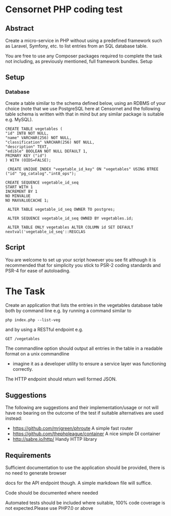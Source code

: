# Censornet PHP coding test 

## Abstract 

Create a micro-service in PHP without using a predefined framework such as Laravel, Symfony, etc. to list
entries from an SQL database table. 

You are free to use any Composer packages required to complete the task not including, as previously
mentioned, full framework bundles. 
Setup 

## Setup 

### Database 

Create a table similar to the schema defined below, using an RDBMS of your choice (note that we use
PostgreSQL here at Censornet and the following table schema is written with that in mind but any similar
package is suitable e.g. MySQL). 

```
CREATE TABLE vegetables (
"id" INT8 NOT NULL,
"name" VARCHAR(256) NOT NULL,
"classification" VARCHAR(256) NOT NULL,
"description" TEXT,
"edible" BOOLEAN NOT NULL DEFAULT 1,
PRIMARY KEY ("id")
) WITH (OIDS=FALSE);
```

```
 CREATE UNIQUE INDEX "vegetable_id_key" ON "vegetables" USING BTREE ("id" "pg_catalog"."int8_ops"); 
```

```
CREATE SEQUENCE vegetable_id_seq
START WITH 1
INCREMENT BY 1
NO MINVALUE 
NO MAXVALUECACHE 1;
```

```
 ALTER TABLE vegetable_id_seq OWNER TO postgres;
```

```
 ALTER SEQUENCE vegetable_id_seq OWNED BY vegetables.id;
```

```
 ALTER TABLE ONLY vegetables ALTER COLUMN id SET DEFAULT nextval('vegetable_id_seq'::REGCLAS
```

## Script 
You are welcome to set up your script however you see fit although it is recommended that for simplicity
you stick to PSR-2 coding standards and PSR-4 for ease of autoloading. 

# The Task 

Create an application that lists the entries in the vegetables database table both by command line e.g. by
running a command similar to 

```
php index.php --list-veg
```

and by using a RESTful endpoint e.g. 
```
GET /vegetables 
```

The commandline option should output all entries in the table in a readable format on a unix commandline

- imagine it as a developer utility to ensure a service layer was functioning correctly. 

The HTTP endpoint should return well formed JSON. 
  
## Suggestions 

The following are suggestions and their implementation/usage or not will have no bearing on the outcome
of the test if suitable alternatives are used instead: 

- https://github.com/mrjgreen/phroute A simple fast router
- https://github.com/thephpleague/container A nice simple DI container
- http://sabre.io/http/ Handy HTTP library 

## Requirements 

Sufficient documentation to use the application should be provided, there is no need to generate browser

docs for the API endpoint though. A simple markdown file will suffice. 

Code should be documented where needed 

Automated tests should be included where suitable, 100% code coverage is not expected.Please use PHP7.0 or above
